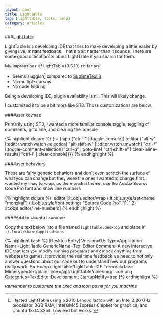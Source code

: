 ```yaml
---
layout: post
title: LightTable
tag: [lighttable, tools, help]
category: articles
---
```


###[LightTable](http://lighttable.com)

LightTable is a developing IDE that tries to make developing a little easier by giving live, instant feedback. That's a bit harder than it sounds. There are some good critical posts about LightTable if you search for them.

My impressions of LightTable (0.5.10) so far are:

* Seems sluggish[^1] compared to [SublimeText 3](http://sublimetext.com/3)
* No multiple cursors
* No code foldi ng

Being a developing IDE, plugin availability is nil. This will likely change.

I customized it to be a bit more like ST3. Those customizations are below.

####user.keymap

Primarily using ST3, I wanted a more familiar console toggle, toggling of comments, goto line, and clearing the console.

{% highlight clojure %}
{:+ {:app {"ctrl-`" [:toggle-console]}
    :editor {"alt-w" [:editor.watch.watch-selection]
        "alt-shift-w" [:editor.watch.unwatch]
        "ctrl-/" [:toggle-comment-selection]
        "ctrl-g" [:goto-line]
        "ctrl-shift-e" [:clear-inline-results]
        "ctrl-l" [:clear-console]}}}
{% endhighlight %}	

####user.behaviors

These are fairly generic behaviors and don't even scratch the surface of what you can change but they were the ones I wanted to change first. I wanted my lines to wrap, us the monokai theme, use the Adobe Source Code Pro font and show line numbers.

{% highlight clojure %}
:editor [:lt.objs.editor/wrap
    (:lt.objs.style/set-theme "monokai")
    (:lt.objs.style/font-settings "Source Code Pro", 11, 1.2)
    :lt.objs.editor/line-numbers]
{% endhighlight %}

####Add to Ubuntu Launcher

Copy the text below into a file named `lighttable.desktop` and place in `~/.local/share/applications`

{% highlight bash %}
[Desktop Entry]
Version=0.5
Type=Application
Name=Light Table
GenericName=Text Editor
Comment=A new interactive IDE that lets you modify running programs and embed anything from websites to games. It provides the real time feedback we need to not only answer questions about our code but to understand how our programs really work.
Exec=/opt/LightTable/LightTable %F
Terminal=false
MimeType=text/plain;
Icon=/opt/LightTable/core/img/lticon.png
Categories=TextEditor;Development;
StartupNotify=true
{% endhighlight %}

*Remember to customize the Exec and Icon paths for you machine*

[^1]: I tested LightTable using a 2010 Lenovo laptop with an Intel 2.20 GHz processor, 3GB RAM, Intel GM45 Express Chipset for graphics, and Ubuntu 13.04 32bit. Low end but works..
